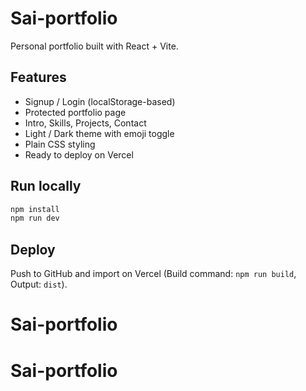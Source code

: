 # Sai-portfolio

Personal portfolio built with React + Vite.

## Features
- Signup / Login (localStorage-based)
- Protected portfolio page
- Intro, Skills, Projects, Contact
- Light / Dark theme with emoji toggle
- Plain CSS styling
- Ready to deploy on Vercel

## Run locally
```bash
npm install
npm run dev
```

## Deploy
Push to GitHub and import on Vercel (Build command: `npm run build`, Output: `dist`).

# Sai-portfolio
# Sai-portfolio
